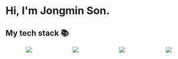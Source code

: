 # Hi, I'm Jongmin Son.

## My tech stack 📚  
<div style="display: flex; flex-wrap: wrap; justify-content: space-around;">
    <img src="https://img.shields.io/badge/-HTML5-F05032?style=for-the-badge&logo=html5&logoColor=ffffff" ">
    <img src="https://img.shields.io/badge/-CSS3-007ACC?style=for-the-badge&logo=css3"">
    <img src="https://img.shields.io/badge/-JavaScript-%23F7DF1C?style=for-the-badge&logo=javascript&logoColor=000000&labelColor=%23F7DF1C&color=%23FFCE5A"">
<!--     <img src="https://img.shields.io/badge/-TypeScript-007ACC?style=for-the-badge&logo=typescript&logoColor=white" "> -->
    <img src="https://img.shields.io/badge/-React-222222?style=for-the-badge&logo=react" ">
<!--     <img src="https://img.shields.io/badge/-Nodejs-43853d?style=for-the-badge&logo=Node.js&logoColor=white" "> -->
<!--     <img src="https://img.shields.io/badge/-Git-F05032?style=for-the-badge&logo=git&logoColor=ffffff" "> -->
<!--     <img src="https://img.shields.io/badge/-Docker-46a2f1?style=for-the-badge&logo=docker&logoColor=ffffff" "> -->
</div>


